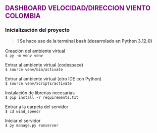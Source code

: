 ## <span style="color: purple">DASHBOARD VELOCIDAD/DIRECCION VIENTO COLOMBIA</span>

### Inicialización del proyecto
> **❕ Se hace uso de la terminal bash (desarrolado en Python 3.12.0)**

Creación del ambiente virtual\
`$ py -m venv venv`

Entrar al ambiente virtual (codespace)\
`$ source venv/bin/activate`

Entrar al ambiente virtual (otro IDE con Python)\
`$ source venv/Scripts/activate`

Instalación de librerias necesarias\
`$ pip install -r requirements.txt`

Entrar a la carpeta del servidor\
`$ cd wind_speed/`

Iniciar el servidor\
`$ py manage.py runserver`